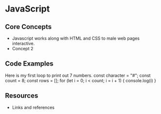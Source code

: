 # JavaScript

## Core Concepts
- Javascript works along with HTML and CSS to male web pages interactive.
- Concept 2

## Code Examples
Here is my first loop to print out 7 numbers. 
const character = "#";
const count = 8;
const rows = [];
for (let i = 0; i < count; i = i + 1) {
console.log(i)
}

## Resources
- Links and references
